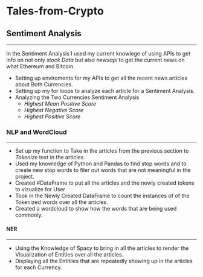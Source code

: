 # Tales-from-Crypto

## Sentiment Analysis 
------
In the Sentiment Analysis I used my current knowlege of using APIs to get info on not only _stock Data_ but also _newsapi_ to get the current news on what
Ethereum and Bitcoin.
- Setting up enviroments for my APIs to get all the recent news articles about Both Currencies.
- Setting up my for loops to analyze each article for a Sentiment Analysis.
- Analyzing the Two Currencies Sentiment Analysis
  - _Highest Mean Positive Score_
  - _Highest Negative Score_
  - _Highest Positive Score_
  
  
### NLP and WordCloud 
-------

* Set up my function to Take in the articles from the previous section to _Tokenize_ text in the articles. 
* Used my knowledge of Python and Pandas to find stop words and to create new stop words to filer out words that are not meaningful in the project.
* Created #DataFrame to put all the articles and the newly created tokens to vizualize for User
* Took in the Newly Created DataFrame to count the instances of of the Tokenized words over all the articles. 
* Created a wordcloud to show how the words that are being used commonly. 

#### NER
---

- Using the Knowledge of Spacy to bring in all the articles to render the Visualization of Entities over all the articles. 
- Displaying all the Entitiies that are repeatedly showing up in the articles for each Currency. 
